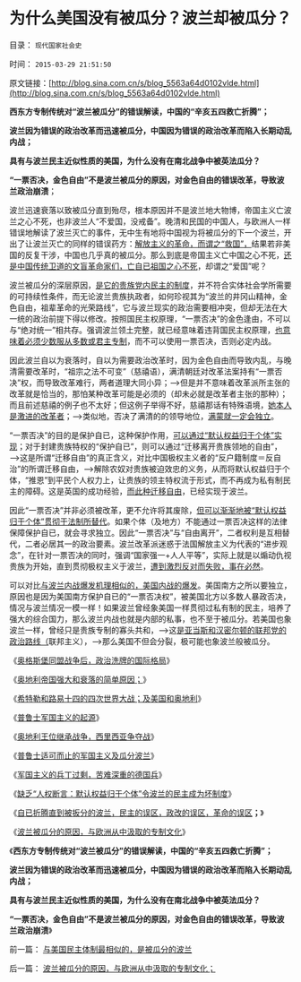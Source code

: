 # 为什么美国没有被瓜分？波兰却被瓜分？

目录： `现代国家社会史` 

时间： `2015-03-29 21:51:50` 

原文链接：[http://blog.sina.com.cn/s/blog_5563a64d0102vlde.html](http://blog.sina.com.cn/s/blog_5563a64d0102vlde.html)

**西东方专制传统对“波兰被瓜分”的错误解读，中国的“辛亥五四救亡折腾”；**

**波兰因为错误的政治改革而迅速被瓜分，中国因为错误的政治改革而陷入长期动乱内战；**

**具有与波兰民主近似性质的美国，为什么没有在南北战争中被英法瓜分？**

**“一票否决，金色自由”不是波兰被瓜分的原因，对金色自由的错误改革，导致波兰政治崩溃**；

波兰迅速衰落以致被瓜分直到殆尽，根本原因并不是波兰地大物博，帝国主义亡波兰之心不死，也非波兰人“不爱国，没戒备”。晚清和民国的中国人，与欧洲人一样错误地解读了波兰灭亡的事件，无中生有地将中国视为将被瓜分的下一个波兰，开出了让波兰灭亡的同样的错误药方：[解放主义的革命，而谓之“救国”，](../../../2015/3/1/救国为号召只存在于后进社会,911和珍珠港对美国的影响.md)结果若非美国的反复干涉，中国也几乎真的被瓜分。那么到底是帝国主义亡中国之心不死，[还是中国传统卫道的文盲革命家们，亡自已祖国之心不死](../../../2010/10/30/辛丑“东南互保”保中华一脉能存没有象非洲一样被瓜分.md)，却谓之“爱国”呢？

波兰被瓜分的深层原因，[是它的贵族党内民主的制度](../../../2015/2/22/私有制民主，不是热衷革命的“中等权利者or民粹牛二”的理想制度；.md)，并不符合实体社会学所需要的可持续性条件，而无论波兰贵族执政者，如何珍视其为“波兰的井冈山精神，金色自由，祖辈革命的光荣路线”，它与波兰现实的政治需要相冲突，但却无法在大一统的政治前提下得以修改。按照国民主权原理，“一票否决”的金色逢由，不可以与“绝对统一”相共存。强调波兰领土完整，就已经意味着违背国民主权原理，[也意味着必须少数服从多数或君主专制](../../../2012/10/23/公有制民主的败选方不可能容忍失败.md)，而不可以使用一票否决，否则必定内战。

因此波兰自以为衰落时，自以为需要政治改革时，因为金色自由而导致内乱，与晚清需要改革时，“祖宗之法不可变”（慈禧语），满清朝廷对改革法案持有“一票否决”权，而导致改革难行，两者道理大同小异；——>但是并不意味着改革派所主张的改革就是恰当的，那怕某种改革可能是必须的（却未必就是改革者主张的那种）；而且前述慈禧的例子也不太好；但这例子举得不好，慈禧那话有特殊语境，[她本人是激进的改革者](../../../2012/3/24/慈禧太后是最激进的改革家之一.md)；——>类似地，否决了满清的的领导地位，[满蒙就一定会独立](../../../2014/11/23/晚清领土得大于失，慈禧功大于过；.md)。

“一票否决”的目的是保护自已，这种保护作用，[可以通过“默认权益归于个体”实现](../../../2014/12/7/国民主权原理被忽略，国民主权所有人缺失，及其国际惯例.md)；对于封建贵族特权的“保护自已”，则可以通过“迁移离开贵族领地的自由”，——>这是所谓“迁移自由”的真正含义，对比中国极权主义者的“反户籍制度＝反自治”的所谓迁移自由，——>解除农奴对贵族被迫效忠的义务，从而将默认权益归于个体，“推恩”到平民个人权力上，让贵族的领主特权流于形式，而不再成为私有制民主的障碍。这是英国的成功经验，[而此种迁移自由](../../../2013/7/20/“拖延户籍制度改革”的合理性，“户籍制度改革”岂止无红利！.md)，已经实现于波兰。

因此“一票否决”并非必须被改革，更不允许将其废除，[但可以渐渐地被“默认权益归于个体”贯彻于法制所替代](../../../2015/3/6/关键性的“人权断言：默认权益归于个体”.md)。如果个体（及地方）不能通过一票否决这样的法律保障保护自已，就会寻求独立。因此“一票否决”与“自由离开”，二者权利是互相替代，二者必居其一的政治要素。波兰改革派迷惑于法国解放主义为代表的“进步观念”，在针对一票否决的同时，强调“国家强一+人人平等”，实际上就是以煽动仇视贵族为开始，直到贯彻极权主义于波兰，[遭到激烈反对而失败，事在必然](../../../2015/3/26/波兰迅速衰落，直到被瓜分的原因.md)。

可以对比[与波兰内战爆发机理相似的，美国内战的爆发](../../../2011/9/22/美国内战是国民主权三角原理的魔咒；和平不是理所当然的；.md)。美国南方之所以要独立，原因也是因为美国南方保护自已的“一票否决权”，被美国北方以多数人暴政否决，情况与波兰情况一模一样！如果波兰曾经象美国一样贯彻过私有制的民主，培养了强大的综合国力，那么波兰内战也就是内部的私事，也不至于被瓜分。若美国也象波兰一样，曾经只是贵族专制的寡头共和，——>这[是亚当斯和汉密尔顿的联邦党的政治路线（](../../../2014/4/28/让美国的银行，讲解美国费城宪法缺陷和财政史.md)联邦主义），——>那么美国不但会分裂，极可能也象波兰般被瓜分。

《[奥格斯堡同盟战争后，政治洗牌的国际格局](../../../2015/3/10/奥格斯堡同盟战争后，欧洲经济洗牌的政治格局.md)》

《[奥地利帝国强大和衰落的简单原因；](../../../2015/3/11/奥地利帝国的经济贫穷，军事强大，衰落和瓦解的简单原因.md)》

《[希特勒和路易十四的四次世界大战；及美国和奥地利](../../../2015/3/12/希特勒的世界观，他和路易十四的四次世界大战.md)》

《[普鲁士军国主义的起源](../../../2015/3/13/普鲁士军国主义的起源.md)》

《[奥地利王位继承战争，西里西亚争夺战](../../../2015/3/14/奥地利王位继承战争，西里西亚争夺战.md)》

《[普鲁士适可而止的军国主义及瓜分波兰](../../../2015/3/15/普鲁士适可而止的军国主义及瓜分波兰.md)》

《[军国主义的兵丁过剩，苦难深重的德国兵](../../../2015/3/16/军国主义的兵丁过剩，苦难深重的德国兵；.md)》

《[缺乏“人权断言：默认权益归于个体”令波兰的民主成为坏制度](../../../2015/3/26/波兰迅速衰落，直到被瓜分的原因.md)》

《[自已折腾直到被扳分的波兰，民主的误区，政改的误区，革命的误区](../../../2015/3/27/被瓜分的波兰，民主的误区，政改的误区，革命的误区；.md)**；**》

《[波兰被瓜分的原因，与欧洲从中汲取的专制文化](../../../2015/3/28/波兰被瓜分的原因，与欧洲从中汲取的专制文化；.md)》

《**西东方专制传统对“波兰被瓜分”的错误解读，中国的“辛亥五四救亡折腾”；**

**波兰因为错误的政治改革而迅速被瓜分，中国因为错误的政治改革而陷入长期动乱内战；**

**具有与波兰民主近似性质的美国，为什么没有在南北战争中被英法瓜分？**

**“一票否决，金色自由”不是波兰被瓜分的原因，对金色自由的错误改革，导致波兰政治崩溃**》

前一篇： [与美国民主体制最相似的，是被瓜分的波兰](../../../2015/3/30/与美国民主体制最相似的，是被瓜分的波兰.md)

后一篇： [波兰被瓜分的原因，与欧洲从中汲取的专制文化；](../../../2015/3/28/波兰被瓜分的原因，与欧洲从中汲取的专制文化；.md)

